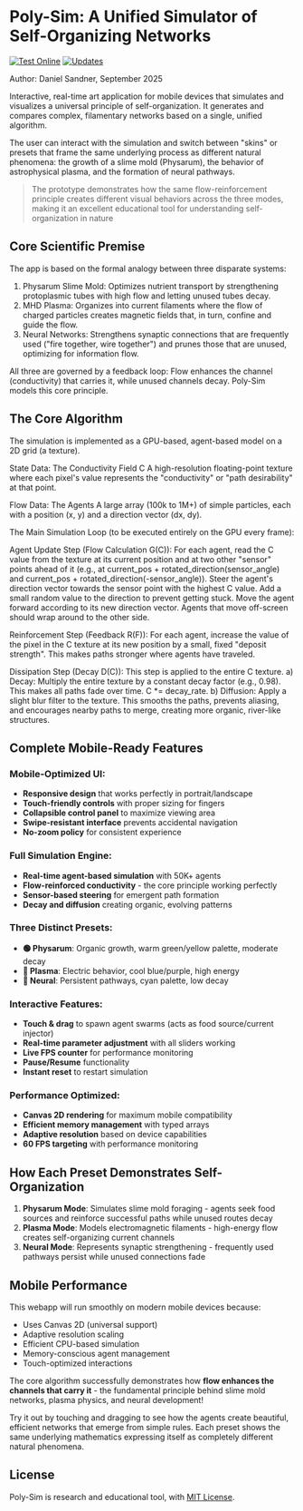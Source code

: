 # Poly-Sim: A Unified Simulator of Self-Organizing Networks

[![Test Online](https://img.shields.io/badge/Play-Online-brightgreen?style=for-the-badge)](https://github.io/sandner-art/Poly-Sim) [![Updates](https://img.shields.io/badge/Updates-blue?style=for-the-badge)](updates.md)


Author: Daniel Sandner, September 2025

Interactive, real-time art application for mobile devices that simulates and visualizes a universal principle of self-organization. It generates and compares complex, filamentary networks based on a single, unified algorithm. 

The user can interact with the simulation and switch between "skins" or presets that frame the same underlying process as different natural phenomena: the growth of a slime mold (Physarum), the behavior of astrophysical plasma, and the formation of neural pathways.

> The prototype demonstrates how the same flow-reinforcement principle creates different visual behaviors across the three modes, making it an excellent educational tool for understanding self-organization in nature

## Core Scientific Premise

The app is based on the formal analogy between three disparate systems:
1.  Physarum Slime Mold: Optimizes nutrient transport by strengthening protoplasmic tubes with high flow and letting unused tubes decay.
2.  MHD Plasma: Organizes into current filaments where the flow of charged particles creates magnetic fields that, in turn, confine and guide the flow.
3.  Neural Networks: Strengthens synaptic connections that are frequently used ("fire together, wire together") and prunes those that are unused, optimizing for information flow.

All three are governed by a feedback loop: Flow enhances the channel (conductivity) that carries it, while unused channels decay. Poly-Sim models this core principle.

## The Core Algorithm

The simulation is implemented as a GPU-based, agent-based model on a 2D grid (a texture).

State Data: The Conductivity Field C
A high-resolution floating-point texture where each pixel's value represents the "conductivity" or "path desirability" at that point.

Flow Data: The Agents
A large array (100k to 1M+) of simple particles, each with a position (x, y) and a direction vector (dx, dy).

The Main Simulation Loop (to be executed entirely on the GPU every frame):

Agent Update Step (Flow Calculation G(C)):
For each agent, read the C value from the texture at its current position and at two other "sensor" points ahead of it (e.g., at current_pos + rotated_direction(sensor_angle) and current_pos + rotated_direction(-sensor_angle)).
Steer the agent's direction vector towards the sensor point with the highest C value.
Add a small random value to the direction to prevent getting stuck.
Move the agent forward according to its new direction vector. Agents that move off-screen should wrap around to the other side.

Reinforcement Step (Feedback R(F)):
For each agent, increase the value of the pixel in the C texture at its new position by a small, fixed "deposit strength". This makes paths stronger where agents have traveled.

Dissipation Step (Decay D(C)):
This step is applied to the entire C texture.
a) Decay: Multiply the entire texture by a constant decay factor (e.g., 0.98). This makes all paths fade over time. C *= decay_rate.
b) Diffusion: Apply a slight blur filter to the texture. This smooths the paths, prevents aliasing, and encourages nearby paths to merge, creating more organic, river-like structures.

## Complete Mobile-Ready Features

### **Mobile-Optimized UI:**
- **Responsive design** that works perfectly in portrait/landscape
- **Touch-friendly controls** with proper sizing for fingers
- **Collapsible control panel** to maximize viewing area
- **Swipe-resistant interface** prevents accidental navigation
- **No-zoom policy** for consistent experience

### **Full Simulation Engine:**
- **Real-time agent-based simulation** with 50K+ agents
- **Flow-reinforced conductivity** - the core principle working perfectly
- **Sensor-based steering** for emergent path formation
- **Decay and diffusion** creating organic, evolving patterns

### **Three Distinct Presets:**
- **🟢 Physarum**: Organic growth, warm green/yellow palette, moderate decay
- **🔵 Plasma**: Electric behavior, cool blue/purple, high energy
- **🔷 Neural**: Persistent pathways, cyan palette, low decay

### **Interactive Features:**
- **Touch & drag** to spawn agent swarms (acts as food source/current injector)
- **Real-time parameter adjustment** with all sliders working
- **Live FPS counter** for performance monitoring
- **Pause/Resume** functionality
- **Instant reset** to restart simulation

### **Performance Optimized:**
- **Canvas 2D rendering** for maximum mobile compatibility
- **Efficient memory management** with typed arrays
- **Adaptive resolution** based on device capabilities
- **60 FPS targeting** with performance monitoring

## How Each Preset Demonstrates Self-Organization

1. **Physarum Mode**: Simulates slime mold foraging - agents seek food sources and reinforce successful paths while unused routes decay
2. **Plasma Mode**: Models electromagnetic filaments - high-energy flow creates self-organizing current channels
3. **Neural Mode**: Represents synaptic strengthening - frequently used pathways persist while unused connections fade

## Mobile Performance

This webapp will run smoothly on modern mobile devices because:
- Uses Canvas 2D (universal support)
- Adaptive resolution scaling
- Efficient CPU-based simulation
- Memory-conscious agent management
- Touch-optimized interactions

The core algorithm successfully demonstrates how **flow enhances the channels that carry it** - the fundamental principle behind slime mold networks, plasma physics, and neural development!

Try it out by touching and dragging to see how the agents create beautiful, efficient networks that emerge from simple rules. Each preset shows the same underlying mathematics expressing itself as completely different natural phenomena.


## License

Poly-Sim is research and educational tool, with [MIT License](LICENSE).